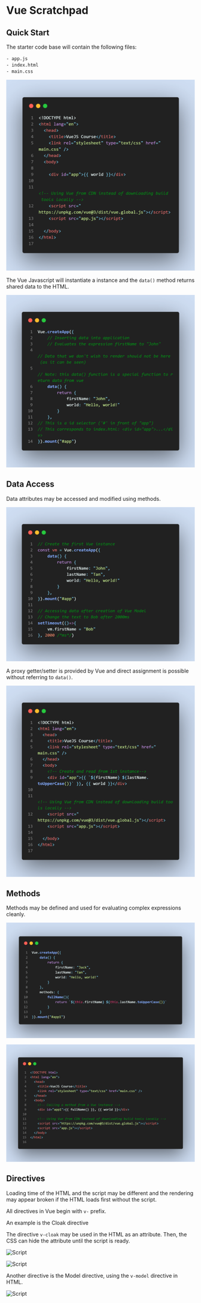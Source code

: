 # Vue Scratchpad

## Quick Start

The starter code base will contain the following files:

```bash
- app.js
- index.html
- main.css
```

![Quick Start HTML](docs/assets/code-snapshot-quick-start.png)

The Vue Javascript will instantiate a instance and the `data()` method returns shared data to the HTML.

![Quick Start JS code](docs/assets/code-snapshot-quick-start-2.png)

## Data Access

Data attributes may be accessed and modified using methods.

![Script](docs/assets/code-snapshot-data-access-1.png)

A proxy getter/setter is provided by Vue and direct assignment is possible without referring to `data()`.

![Script](docs/assets/code-snapshot-data-access-2.png)

## Methods

Methods may be defined and used for evaluating complex expressions cleanly.

![Script](docs/assets/code-snapshot-method-2.png)

![Site](docs/assets/code-snapshot-method-1.png)

## Directives

Loading time of the HTML and the script may be different and the rendering may appear broken if the HTML loads first without the script.

All directives in Vue begin with `v-` prefix.

An example is the Cloak directive

The directive `v-cloak` may be used in the HTML as an attribute. Then, the CSS can hide the attribute until the script is ready.

![Script](doc/assets/code-snapshot-directive-2.png)

![Script](doc/assets/code-snapshot-directive-1.png)

Another directive is the Model directive, using the `v-model` directive in HTML.

![Script](doc/assets/code-snapshot-directive-3.png)
